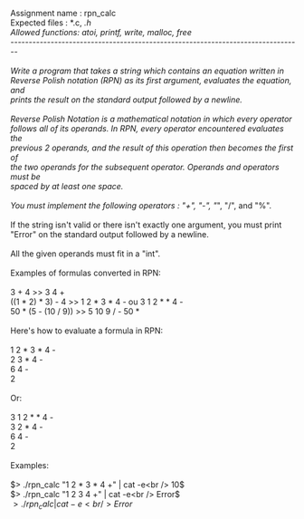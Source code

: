     
Assignment name  : rpn_calc<br />
Expected files   : *.c, *.h <br />
Allowed functions: atoi, printf, write, malloc, free<br />
--------------------------------------------------------------------------------<br />
<br />
Write a program that takes a string which contains an equation written in<br />
Reverse Polish notation (RPN) as its first argument, evaluates the equation, and<br />
prints the result on the standard output followed by a newline. <br />
<br />
Reverse Polish Notation is a mathematical notation in which every operator<br />
follows all of its operands. In RPN, every operator encountered evaluates the<br />
previous 2 operands, and the result of this operation then becomes the first of<br />
the two operands for the subsequent operator. Operands and operators must be<br />
spaced by at least one space.<br />
<br />
You must implement the following operators : "+", "-", "*", "/", and "%".<br />
<br />
If the string isn't valid or there isn't exactly one argument, you must print<br />
"Error" on the standard output followed by a newline.<br />
<br />
All the given operands must fit in a "int".<br />
<br />
Examples of formulas converted in RPN:<br />
<br />
3 + 4                   >>    3 4 +<br />
((1 * 2) * 3) - 4       >>    1 2 * 3 * 4 -  ou  3 1 2 * * 4 -<br />
50 * (5 - (10 / 9))     >>    5 10 9 / - 50 *<br />
<br />
Here's how to evaluate a formula in RPN:<br />
<br />
1 2 * 3 * 4 -<br />
2 3 * 4 -<br />
6 4 -<br />
2<br />
<br />
Or:<br />
<br />
3 1 2 * * 4 -<br />
3 2 * 4 -<br />
6 4 -<br />
2<br />
<br />
Examples:<br />
<br />
$> ./rpn_calc "1 2 * 3 * 4 +" | cat -e<br />
10$<br />
$> ./rpn_calc "1 2 3 4 +" | cat -e<br />
Error$<br />
$> ./rpn_calc |cat -e<br />
Error$<br />
